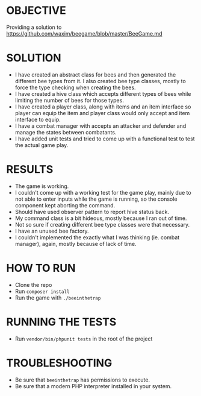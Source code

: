 # OBJECTIVE

Providing a solution to https://github.com/waxim/beegame/blob/master/BeeGame.md

# SOLUTION

* I have created an abstract class for bees and then generated the different bee types from it. I also created bee type classes, mostly to force the type checking when creating the bees.
* I have created a hive class which accepts different types of bees while limiting the number of bees for those types.
* I have created a player class, along with items and an item interface so player can equip the item and player class would only accept and item interface to equip.
* I have a combat manager with accepts an attacker and defender and manage the states between combatants.
* I have added unit tests and tried to come up with a functional test to test the actual game play.

# RESULTS

* The game is working.
* I couldn't come up with a working test for the game play, mainly due to not able to enter inputs while the game is running, so the console
 component kept aborting the command.
* Should have used observer pattern to report hive status back.
* My command class is a bit hideous, mostly because I ran out of time.
* Not so sure if creating different bee type classes were that necessary.
* I have an unused bee factory.
* I couldn't implemented the exactly what I was thinking (ie. combat manager), again, mostly because of lack of time.

# HOW TO RUN

* Clone the repo
* Run `composer install`
* Run the game with `./beeinthetrap`

# RUNNING THE TESTS

* Run `vendor/bin/phpunit tests` in the root of the project

# TROUBLESHOOTING

* Be sure that `beeinthetrap` has permissions to execute.
* Be sure that a modern PHP interpreter installed in your system.